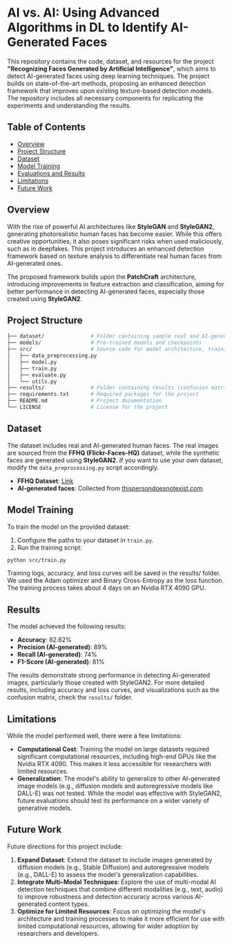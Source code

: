 # AI vs. AI: Using Advanced Algorithms in DL to Identify AI-Generated Faces

This repository contains the code, dataset, and resources for the project **"Recognizing Faces Generated by Artificial Intelligence"**, which aims to detect AI-generated faces using deep learning techniques. The project builds on state-of-the-art methods, proposing an enhanced detection framework that improves upon existing texture-based detection models. The repository includes all necessary components for replicating the experiments and understanding the results.

## Table of Contents
- [Overview](#overview)
- [Project Structure](#project-structure)
- [Dataset](#dataset)
- [Model Training](#model-training)
- [Evaluations and Results](#results)
- [Limitations](#limitations)
- [Future Work](#future-work)

## Overview

With the rise of powerful AI architectures like **StyleGAN** and **StyleGAN2**, generating photorealistic human faces has become easier. While this offers creative opportunities, it also poses significant risks when used maliciously, such as in deepfakes. This project introduces an enhanced detection framework based on texture analysis to differentiate real human faces from AI-generated ones.

The proposed framework builds upon the **PatchCraft** architecture, introducing improvements in feature extraction and classification, aiming for better performance in detecting AI-generated faces, especially those created using **StyleGAN2**.

## Project Structure

```bash
├── dataset/               # Folder containing sample real and AI-generated images
├── models/                # Pre-trained models and checkpoints
├── src/                   # Source code for model architecture, training, and evaluation
│   ├── data_preprocessing.py
│   ├── model.py
│   ├── train.py
│   ├── evaluate.py
│   └── utils.py
├── results/               # Folder containing results (confusion matrix, metrics, etc.)
├── requirements.txt       # Required packages for the project
├── README.md              # Project documentation
└── LICENSE                # License for the project
```

## Dataset

The dataset includes real and AI-generated human faces. The real images are sourced from the **FFHQ (Flickr-Faces-HQ)** dataset, while the synthetic faces are generated using **StyleGAN2**. If you want to use your own dataset, modify the `data_preprocessing.py` script accordingly.

- **FFHQ Dataset**: [Link](https://www.kaggle.com/datasets/deepakg/ffhq-face-data)
- **AI-generated faces**: Collected from [thispersondoesnotexist.com](https://thispersondoesnotexist.com).

## Model Training

To train the model on the provided dataset:

1. Configure the paths to your dataset in `train.py`.
2. Run the training script:

```bash
python src/train.py
```

Training logs, accuracy, and loss curves will be saved in the results/ folder. We used the Adam optimizer and Binary Cross-Entropy as the loss function. The training process takes about 4 days on an Nvidia RTX 4090 GPU.

## Results

The model achieved the following results:

- **Accuracy**: 82.62%
- **Precision (AI-generated)**: 89%
- **Recall (AI-generated)**: 74%
- **F1-Score (AI-generated)**: 81%

The results demonstrate strong performance in detecting AI-generated images, particularly those created with StyleGAN2. For more detailed results, including accuracy and loss curves, and visualizations such as the confusion matrix, check the `results/` folder.

## Limitations

While the model performed well, there were a few limitations:

- **Computational Cost**: Training the model on large datasets required significant computational resources, including high-end GPUs like the Nvidia RTX 4090. This makes it less accessible for researchers with limited resources.
- **Generalization**: The model's ability to generalize to other AI-generated image models (e.g., diffusion models and autoregressive models like DALL-E) was not tested. While the model was effective with StyleGAN2, future evaluations should test its performance on a wider variety of generative models.

## Future Work

Future directions for this project include:

1. **Expand Dataset**: Extend the dataset to include images generated by diffusion models (e.g., Stable Diffusion) and autoregressive models (e.g., DALL-E) to assess the model's generalization capabilities.
2. **Integrate Multi-Modal Techniques**: Explore the use of multi-modal AI detection techniques that combine different modalities (e.g., text, audio) to improve robustness and detection accuracy across various AI-generated content types.
3. **Optimize for Limited Resources**: Focus on optimizing the model's architecture and training processes to make it more efficient for use with limited computational resources, allowing for wider adoption by researchers and developers.
